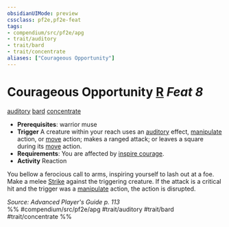 ```yaml
---
obsidianUIMode: preview
cssclass: pf2e,pf2e-feat
tags:
- compendium/src/pf2e/apg
- trait/auditory
- trait/bard
- trait/concentrate
aliases: ["Courageous Opportunity"]
---
```

# Courageous Opportunity  [R](../../rules/core-rulebook/chapter-9-playing-the-game.md#Actions "Reaction") *Feat 8*  
[auditory](../../rules/traits/auditory.md)  [bard](../../rules/traits/bard.md)  [concentrate](../../rules/traits/concentrate.md)  

- **Prerequisites**: warrior muse
- **Trigger** A creature within your reach uses an [auditory](../../rules/traits/auditory.md) effect, [manipulate](../../rules/traits/manipulate.md) action, or [move](../../rules/traits/move.md) action; makes a ranged attack; or leaves a square during its [move](../../rules/traits/move.md) action.
- **Requirements**: You are affected by [inspire courage](../spells/inspire-courage.md).
- **Activity** Reaction

You bellow a ferocious call to arms, inspiring yourself to lash out at a foe. Make a melee [Strike](../../rules/actions/strike.md) against the triggering creature. If the attack is a critical hit and the trigger was a [manipulate](../../rules/traits/manipulate.md) action, the action is disrupted.

*Source: Advanced Player's Guide p. 113*  
%% #compendium/src/pf2e/apg #trait/auditory #trait/bard #trait/concentrate %%